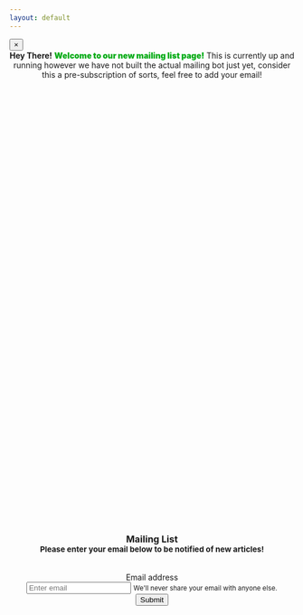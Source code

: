 ```yaml
---
layout: default
---
```



<div class="alert alert-dismissible alert-danger">
  <button type="button" class="close" data-dismiss="alert">&times;</button>
  <div style="text-align: center;">
  <strong>Hey There!</strong> <span style="font-weight: 900; color: #00ab14;">Welcome to our new mailing list page!</span> This is currently up and running however we have not built the actual mailing bot just yet, consider this a pre-subscription of sorts, feel free to add your email!
  </div>
</div>

<div class="container-fluid padding" style="text-align: center; position: relative; top:20%;">
    <div class="row text-center padding" style="display: inline-block;">
        <h3>
            Mailing List<br>
            <small class="text-muted padding">Please enter your email below to be notified of new articles!</small>
        </h3><br>
        <div class="form-group">
    <label class="form-control-label" for="exampleInputEmail1">Email address</label>
    </div>
    <input type="email" class="form-control" id="inputEmail" aria-describedby="emailHelp" placeholder="Enter email">
    <small id="emailHelp" class="form-text text-muted">We'll never share your email with anyone else.</small>
  <button type="submit" class="btn btn-primary" onclick="saveToFirebase(document.getElementById('inputEmail').value)">Submit</button>
    </div>
</div>



<script>
var flag = false;
function saveToFirebase(email) {
    if(flag){
        alert('you have already entered a valid email address');
        error();
        return;
    }
    email = email.trim()
    if (!email.includes('@') || !email.includes('.') || email.includes(' ')){
        error();
        return;
    }
    var emailObject = {
        email: email
    };

    firebase.database().ref('subscription-entries').push().set(emailObject)
        .then(function(snapshot) {
            success(); // some success method
        }, function(error) {
            console.log('error' + error);
            error(); // some error method
        });
}

function error(){
    document.getElementById('inputEmail').classList.add("is-invalid");
    return;
}

function success(){
    document.getElementById('inputEmail').classList.add("is-valid");
    flag = true;
    return;
}
</script>




<!-- The core Firebase JS SDK is always required and must be listed first -->
<script src="https://www.gstatic.com/firebasejs/7.21.1/firebase-app.js"></script>

<!-- TODO: Add SDKs for Firebase products that you want to use
     https://firebase.google.com/docs/web/setup#available-libraries -->

<script>
  // Your web app's Firebase configuration
  var firebaseConfig = {
    apiKey: "AIzaSyBBJGZrmvgzrCAho6l5ibSzwBiVy3a8AjM",
    authDomain: "mailinglist-9d0a1.firebaseapp.com",
    databaseURL: "https://mailinglist-9d0a1.firebaseio.com",
    projectId: "mailinglist-9d0a1",
    storageBucket: "mailinglist-9d0a1.appspot.com",
    messagingSenderId: "298818902657",
    appId: "1:298818902657:web:cd3537105b62b2f723cb80"
  };
  // Initialize Firebase
  firebase.initializeApp(firebaseConfig);
</script>

<script src="https://www.gstatic.com/firebasejs/7.21.1/firebase-database.js"></script>